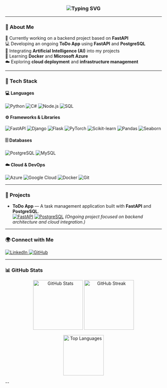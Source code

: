 <!-- Dynamic Title -->
<h3 align="center">
  <img src="https://readme-typing-svg.herokuapp.com?font=Roboto+Mono&weight=500&size=23&duration=3500&pause=1000&color=00BFFF&center=true&vCenter=true&width=500&lines=Junior+Backend+%26+Cloud+Developer" alt="Typing SVG" />
</h3>

---

### 🚀 About Me

🔭 Currently working on a backend project based on **FastAPI**  
💻 Developing an ongoing **ToDo App** using **FastAPI** and **PostgreSQL**  
🤖 Integrating **Artificial Intelligence (AI)** into my projects  
🌱 Learning **Docker** and **Microsoft Azure**  
☁️ Exploring **cloud deployment** and **infrastructure management**

---

### 🧠 Tech Stack

#### 💻 Languages
![Python](https://img.shields.io/badge/Python-3670A0?style=for-the-badge&logo=python&logoColor=ffdd54)
![C#](https://img.shields.io/badge/C%23-239120?style=for-the-badge&logo=c-sharp&logoColor=white)
![Node.js](https://img.shields.io/badge/Node.js-43853D?style=for-the-badge&logo=node.js&logoColor=white)
![SQL](https://img.shields.io/badge/SQL-025E8C?style=for-the-badge&logo=postgresql&logoColor=white)

#### ⚙️ Frameworks & Libraries
![FastAPI](https://img.shields.io/badge/FastAPI-009688?style=for-the-badge&logo=fastapi&logoColor=white)
![Django](https://img.shields.io/badge/Django-092E20?style=for-the-badge&logo=django&logoColor=white)
![Flask](https://img.shields.io/badge/Flask-000000?style=for-the-badge&logo=flask&logoColor=white)
![PyTorch](https://img.shields.io/badge/PyTorch-EE4C2C?style=for-the-badge&logo=pytorch&logoColor=white)
![Scikit-learn](https://img.shields.io/badge/Scikit--learn-F7931E?style=for-the-badge&logo=scikit-learn&logoColor=white)
![Pandas](https://img.shields.io/badge/Pandas-150458?style=for-the-badge&logo=pandas&logoColor=white)
![Seaborn](https://img.shields.io/badge/Seaborn-76B900?style=for-the-badge&logo=python&logoColor=white)

#### 🗄️ Databases
![PostgreSQL](https://img.shields.io/badge/PostgreSQL-316192?style=for-the-badge&logo=postgresql&logoColor=white)
![MySQL](https://img.shields.io/badge/MySQL-005C84?style=for-the-badge&logo=mysql&logoColor=white)

#### ☁️ Cloud & DevOps
![Azure](https://img.shields.io/badge/Microsoft%20Azure-0089D6?style=for-the-badge&logo=microsoft-azure&logoColor=white)
![Google Cloud](https://img.shields.io/badge/Google%20Cloud-4285F4?style=for-the-badge&logo=google-cloud&logoColor=white)
![Docker](https://img.shields.io/badge/Docker-0db7ed?style=for-the-badge&logo=docker&logoColor=white)
![Git](https://img.shields.io/badge/Git-F05032?style=for-the-badge&logo=git&logoColor=white)

---

### 🧩 Projects

- **ToDo App** — A task management application built with **FastAPI** and **PostgreSQL**.  
  [![FastAPI](https://img.shields.io/badge/FastAPI-009688?style=flat-square&logo=fastapi&logoColor=white)]()
  [![PostgreSQL](https://img.shields.io/badge/PostgreSQL-316192?style=flat-square&logo=postgresql&logoColor=white)]()
  *(Ongoing project focused on backend architecture and cloud integration.)*

---

### 🌍 Connect with Me

<p align="left">
  <a href="https://www.linkedin.com/in/salim-caner-68b24728a">
    <img src="https://img.shields.io/badge/LinkedIn-0077B5?style=for-the-badge&logo=linkedin&logoColor=white" alt="LinkedIn"/>
  </a>
  <a href="https://github.com/salimcaner">
    <img src="https://img.shields.io/badge/GitHub-181717?style=for-the-badge&logo=github&logoColor=white" alt="GitHub"/>
  </a>
</p>

---

### 📊 GitHub Stats

<p align="center">
  <img src="https://github-readme-stats.vercel.app/api?username=salimcaner&show_icons=true&theme=github_dark&hide_border=true" height="160" alt="GitHub Stats"/>
  <img src="https://github-readme-streak-stats.herokuapp.com/?user=salimcaner&theme=github-dark-blue&hide_border=true" height="160" alt="GitHub Streak"/>
</p>

<p align="center">
  <img src="https://github-readme-stats.vercel.app/api/top-langs/?username=salimcaner&layout=compact&theme=github_dark&hide_border=true" height="130" alt="Top Languages"/>
</p>

--

